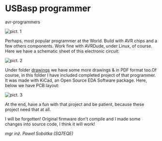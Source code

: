# USBasp programmer
avr-programmers

![pict. 1](https://github.com/majsterklepka/avr-programmers/raw/master/usbasp/drawings/usbasp.png "PCB")

Perhaps, most popular programmer at the World. Build with AVR chips and a few others components. Work fine with AVRDude, under Linux, of course. Here we have a schematic sheet of this electronic circuit:

![pict. 2](https://github.com/majsterklepka/avr-programmers/raw/master/usbasp/drawings/usbasp-sheet.png "USBasp schematic sheet")

Under folder [drawings](https://github.com/majsterklepka/avr-programmers/tree/master/usbasp/drawings "drawings") we have some more drawings & in PDF format too.Of course, in this folder I have included completed project of that programmer. It was made with KiCad, an Open Source EDA Software package. Here, below we have PCB layout:

![pict. 3](https://github.com/majsterklepka/avr-programmers/raw/master/usbasp/drawings/usbasp-brd.png "PCB layout sheet")

At the end, have a fun with that project and be patient, because these project need that at all.

I will be forgotten! Original firmware don't compile and I made some changes into source code, I think it will work!

_mgr inż. Paweł Sobótka (SQ7EQE)_
